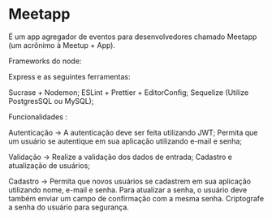 # Meetapp
É um app agregador de eventos para desenvolvedores chamado Meetapp (um acrônimo à Meetup + App).

Frameworks do node: 

Express e as seguintes ferramentas:

Sucrase + Nodemon;
ESLint + Prettier + EditorConfig;
Sequelize (Utilize PostgresSQL ou MySQL);


Funcionalidades :

Autenticação ->
A autenticação deve ser feita utilizando JWT;
Permita que um usuário se autentique em sua aplicação utilizando e-mail e senha;


Validação ->
Realize a validação dos dados de entrada;
Cadastro e atualização de usuários;

Cadastro ->
Permita que novos usuários se cadastrem em sua aplicação utilizando nome, e-mail e senha.
Para atualizar a senha, o usuário deve também enviar um campo de confirmação com a mesma senha.
Criptografe a senha do usuário para segurança.

